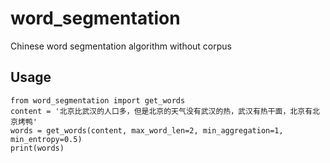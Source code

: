 # word_segmentation
Chinese word segmentation algorithm without corpus

## Usage
```
from word_segmentation import get_words
content = '北京比武汉的人口多，但是北京的天气没有武汉的热，武汉有热干面，北京有北京烤鸭'
words = get_words(content, max_word_len=2, min_aggregation=1, min_entropy=0.5)
print(words)
```
